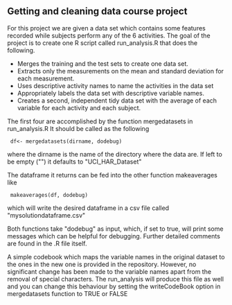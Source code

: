Getting and cleaning data course project 
-----------------------------------------

For this project we are given a data set which contains some features recorded while subjects perform any of the 6 activities. 
The goal of the project is to create one R script called run_analysis.R that does the following. 
  * Merges the training and the test sets to create one data set.
  * Extracts only the measurements on the mean and standard deviation for each measurement. 
  * Uses descriptive activity names to name the activities in the data set
  * Appropriately labels the data set with descriptive variable names. 
  * Creates a second, independent tidy data set with the average of each variable for each activity and each subject. 

The first four are accomplished by the function mergedatasets in run_analysis.R It should be called as the following

     df<- mergedatasets(dirname, dodebug)

where the dirname is the name of the directory where the data are. If left to be empty ("") it defaults to  "UCI_HAR_Dataset"

The dataframe it returns can be fed into the other function makeaverages like 

     makeaverages(df, dodebug)
which will write the desired dataframe in a csv file called "mysolutiondataframe.csv"

Both functions take "dodebug" as input, which, if set to true, will print some messages which can be helpful for debugging.
Further detailed comments are found in the .R file itself. 

A simple codebook which maps the variable names in the original dataset to the ones in the new one is provided in the repository. However, no significant change has been made to the variable names apart from the removal of special characters. The run_analysis will produce this file as well and you can change this behaviour by setting the writeCodeBook option in mergedatasets function to TRUE or FALSE 